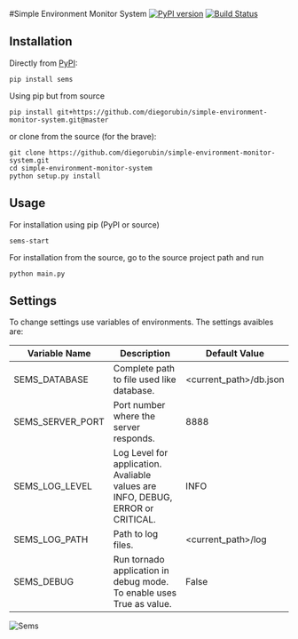 #Simple Environment Monitor System
[![PyPI version](https://badge.fury.io/py/sems.svg)](https://badge.fury.io/py/sems)
[![Build Status](https://travis-ci.org/diegorubin/simple-environment-monitor-system.svg)](https://travis-ci.org/diegorubin/simple-environment-monitor-system) 

## Installation

Directly from [PyPI](http://pypi.python.org/pypi/sems):

    pip install sems

Using pip but from source

    pip install git+https://github.com/diegorubin/simple-environment-monitor-system.git@master

or clone from the source (for the brave):

    git clone https://github.com/diegorubin/simple-environment-monitor-system.git
    cd simple-environment-monitor-system
    python setup.py install

## Usage

For installation using pip (PyPI or source)

    sems-start 

For installation from the source, go to the source project path and run

    python main.py
    
## Settings

To change settings use variables of environments.
The settings avaibles are:

| Variable Name    | Description                                                                      | Default Value            |
| ---------------- | -------------------------------------------------------------------------------- | ------------------------ |
| SEMS_DATABASE    | Complete path to file used like database.                                        | \<current_path\>/db.json |
| SEMS_SERVER_PORT | Port number where the server responds.                                           | 8888                     |
| SEMS_LOG_LEVEL   | Log Level for application. Avaliable values are INFO, DEBUG, ERROR or CRITICAL.  | INFO                     |
| SEMS_LOG_PATH    | Path to log files.                                                               | \<current_path\>/log     |
| SEMS_DEBUG       | Run tornado application in debug mode. To enable uses True as value.             | False                    | 

![Sems](http://diegorubin.com/images/sems)

